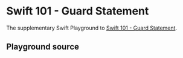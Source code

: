# Swift 101 - Guard Statement
The supplementary Swift Playground to [Swift 101 - Guard Statement](xxx).

## Playground source

```swift

```
